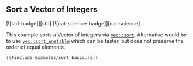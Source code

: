 ## Sort a Vector of Integers

[![std-badge]][std] [![cat-science-badge]][cat-science]

This example sorts a Vector of integers via [`vec::sort`]. Alternative would
be to use [`vec::sort_unstable`] which can be faster, but does not preserve
the order of equal elements.

```rust
{{#include examples/sort_basic.rs}}
```

[`vec::sort`]: https://doc.rust-lang.org/std/vec/struct.Vec.html#method.sort
[`vec::sort_unstable`]: https://doc.rust-lang.org/std/vec/struct.Vec.html#method.sort_unstable
